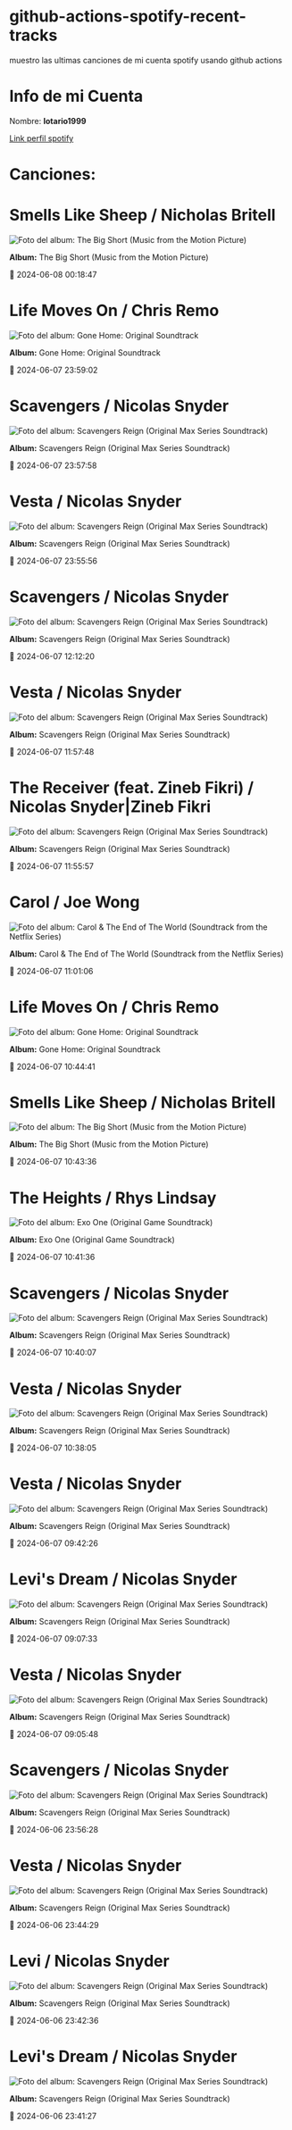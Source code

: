 

# github-actions-spotify-recent-tracks        

muestro las ultimas canciones de mi cuenta spotify usando github actions

# Info de mi Cuenta
Nombre: **lotario1999**

[Link perfil spotify](https://open.spotify.com/user/lotario1999)

# Canciones:



# **Smells Like Sheep** / Nicholas Britell

![Foto del album: The Big Short (Music from the Motion Picture)](https://i.scdn.co/image/ab67616d00001e024121efa2b335fc52b8a6f6c6)

**Album:** The Big Short (Music from the Motion Picture)

📅 2024-06-08 00:18:47


# **Life Moves On** / Chris Remo

![Foto del album: Gone Home: Original Soundtrack](https://i.scdn.co/image/ab67616d00001e02303aa4ddc3326db309cc1694)

**Album:** Gone Home: Original Soundtrack

📅 2024-06-07 23:59:02


# **Scavengers** / Nicolas Snyder

![Foto del album: Scavengers Reign (Original Max Series Soundtrack)](https://i.scdn.co/image/ab67616d00001e028c37623ef7f257b3f00635da)

**Album:** Scavengers Reign (Original Max Series Soundtrack)

📅 2024-06-07 23:57:58


# **Vesta** / Nicolas Snyder

![Foto del album: Scavengers Reign (Original Max Series Soundtrack)](https://i.scdn.co/image/ab67616d00001e028c37623ef7f257b3f00635da)

**Album:** Scavengers Reign (Original Max Series Soundtrack)

📅 2024-06-07 23:55:56


# **Scavengers** / Nicolas Snyder

![Foto del album: Scavengers Reign (Original Max Series Soundtrack)](https://i.scdn.co/image/ab67616d00001e028c37623ef7f257b3f00635da)

**Album:** Scavengers Reign (Original Max Series Soundtrack)

📅 2024-06-07 12:12:20


# **Vesta** / Nicolas Snyder

![Foto del album: Scavengers Reign (Original Max Series Soundtrack)](https://i.scdn.co/image/ab67616d00001e028c37623ef7f257b3f00635da)

**Album:** Scavengers Reign (Original Max Series Soundtrack)

📅 2024-06-07 11:57:48


# **The Receiver (feat. Zineb Fikri)** / Nicolas Snyder|Zineb Fikri

![Foto del album: Scavengers Reign (Original Max Series Soundtrack)](https://i.scdn.co/image/ab67616d00001e028c37623ef7f257b3f00635da)

**Album:** Scavengers Reign (Original Max Series Soundtrack)

📅 2024-06-07 11:55:57


# **Carol** / Joe Wong

![Foto del album: Carol & The End of The World (Soundtrack from the Netflix Series)](https://i.scdn.co/image/ab67616d00001e025c62badbf351cd5fdb7ab598)

**Album:** Carol & The End of The World (Soundtrack from the Netflix Series)

📅 2024-06-07 11:01:06


# **Life Moves On** / Chris Remo

![Foto del album: Gone Home: Original Soundtrack](https://i.scdn.co/image/ab67616d00001e02303aa4ddc3326db309cc1694)

**Album:** Gone Home: Original Soundtrack

📅 2024-06-07 10:44:41


# **Smells Like Sheep** / Nicholas Britell

![Foto del album: The Big Short (Music from the Motion Picture)](https://i.scdn.co/image/ab67616d00001e024121efa2b335fc52b8a6f6c6)

**Album:** The Big Short (Music from the Motion Picture)

📅 2024-06-07 10:43:36


# **The Heights** / Rhys Lindsay

![Foto del album: Exo One (Original Game Soundtrack)](https://i.scdn.co/image/ab67616d00001e02cec8891992c080d69eae0fba)

**Album:** Exo One (Original Game Soundtrack)

📅 2024-06-07 10:41:36


# **Scavengers** / Nicolas Snyder

![Foto del album: Scavengers Reign (Original Max Series Soundtrack)](https://i.scdn.co/image/ab67616d00001e028c37623ef7f257b3f00635da)

**Album:** Scavengers Reign (Original Max Series Soundtrack)

📅 2024-06-07 10:40:07


# **Vesta** / Nicolas Snyder

![Foto del album: Scavengers Reign (Original Max Series Soundtrack)](https://i.scdn.co/image/ab67616d00001e028c37623ef7f257b3f00635da)

**Album:** Scavengers Reign (Original Max Series Soundtrack)

📅 2024-06-07 10:38:05


# **Vesta** / Nicolas Snyder

![Foto del album: Scavengers Reign (Original Max Series Soundtrack)](https://i.scdn.co/image/ab67616d00001e028c37623ef7f257b3f00635da)

**Album:** Scavengers Reign (Original Max Series Soundtrack)

📅 2024-06-07 09:42:26


# **Levi's Dream** / Nicolas Snyder

![Foto del album: Scavengers Reign (Original Max Series Soundtrack)](https://i.scdn.co/image/ab67616d00001e028c37623ef7f257b3f00635da)

**Album:** Scavengers Reign (Original Max Series Soundtrack)

📅 2024-06-07 09:07:33


# **Vesta** / Nicolas Snyder

![Foto del album: Scavengers Reign (Original Max Series Soundtrack)](https://i.scdn.co/image/ab67616d00001e028c37623ef7f257b3f00635da)

**Album:** Scavengers Reign (Original Max Series Soundtrack)

📅 2024-06-07 09:05:48


# **Scavengers** / Nicolas Snyder

![Foto del album: Scavengers Reign (Original Max Series Soundtrack)](https://i.scdn.co/image/ab67616d00001e028c37623ef7f257b3f00635da)

**Album:** Scavengers Reign (Original Max Series Soundtrack)

📅 2024-06-06 23:56:28


# **Vesta** / Nicolas Snyder

![Foto del album: Scavengers Reign (Original Max Series Soundtrack)](https://i.scdn.co/image/ab67616d00001e028c37623ef7f257b3f00635da)

**Album:** Scavengers Reign (Original Max Series Soundtrack)

📅 2024-06-06 23:44:29


# **Levi** / Nicolas Snyder

![Foto del album: Scavengers Reign (Original Max Series Soundtrack)](https://i.scdn.co/image/ab67616d00001e028c37623ef7f257b3f00635da)

**Album:** Scavengers Reign (Original Max Series Soundtrack)

📅 2024-06-06 23:42:36


# **Levi's Dream** / Nicolas Snyder

![Foto del album: Scavengers Reign (Original Max Series Soundtrack)](https://i.scdn.co/image/ab67616d00001e028c37623ef7f257b3f00635da)

**Album:** Scavengers Reign (Original Max Series Soundtrack)

📅 2024-06-06 23:41:27
